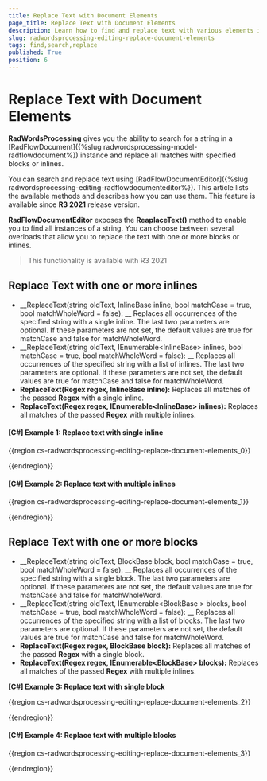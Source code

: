 ```yaml
---
title: Replace Text with Document Elements
page_title: Replace Text with Document Elements
description: Learn how to find and replace text with various elements in a document using WordsProcessing.
slug: radwordsprocessing-editing-replace-document-elements
tags: find,search,replace
published: True
position: 6
---
```


# Replace Text with Document Elements

**RadWordsProcessing** gives you the ability to search for a string in a [RadFlowDocument]({%slug radwordsprocessing-model-radflowdocument%}) instance and replace all matches with specified blocks or inlines. 

You can search and replace text  using [RadFlowDocumentEditor]({%slug radwordsprocessing-editing-radflowdocumenteditor%}). This article lists the available methods and describes how you can use them. This feature is available since **R3 2021** release version.

**RadFlowDocumentEditor** exposes the **ReaplaceText()** method to enable you to find all instances of a string. You can choose between several overloads that allow you to replace the text with one or more blocks or inlines. 

> This functionality is available with R3 2021


## Replace Text with one or more inlines

* __ReplaceText(string oldText, InlineBase inline, bool matchCase = true, bool matchWholeWord = false): __ Replaces all occurrences of the specified string with a single inline. The last two parameters are optional. If these parameters are not set, the default values are true for matchCase and false for matchWholeWord.
* __ReplaceText(string oldText, IEnumerable\<InlineBase\> inlines, bool matchCase = true, bool matchWholeWord = false): __ Replaces all occurrences of the specified string with a list of inlines. The last two parameters are optional. If these parameters are not set, the default values are true for matchCase and false for matchWholeWord.
* __ReplaceText(Regex regex, InlineBase inline):__ Replaces all matches of the passed **Regex** with a single inline. 
* __ReplaceText(Regex regex, IEnumerable\<InlineBase\> inlines):__ Replaces all matches of the passed **Regex** with multiple inlines. 

#### **[C#] Example 1: Replace text with single inline**

{{region cs-radwordsprocessing-editing-replace-document-elements_0}}

{{endregion}}

#### **[C#] Example 2: Replace text with multiple inlines**

{{region cs-radwordsprocessing-editing-replace-document-elements_1}}

{{endregion}}

## Replace Text with one or more blocks 

* __ReplaceText(string oldText, BlockBase block, bool matchCase = true, bool matchWholeWord = false): __ Replaces all occurrences of the specified string with a single block. The last two parameters are optional. If these parameters are not set, the default values are true for matchCase and false for matchWholeWord.
* __ReplaceText(string oldText, IEnumerable\<BlockBase \> blocks, bool matchCase = true, bool matchWholeWord = false): __ Replaces all occurrences of the specified string with a list of blocks. The last two parameters are optional. If these parameters are not set, the default values are true for matchCase and false for matchWholeWord.
* __ReplaceText(Regex regex, BlockBase block):__ Replaces all matches of the passed **Regex** with a single block. 
* __ReplaceText(Regex regex, IEnumerable\<BlockBase\> blocks):__ Replaces all matches of the passed **Regex** with multiple inlines. 

**[C#] Example 3: Replace text with single block**

{{region cs-radwordsprocessing-editing-replace-document-elements_2}}

{{endregion}}

#### **[C#] Example 4: Replace text with multiple blocks**

{{region cs-radwordsprocessing-editing-replace-document-elements_3}}

{{endregion}}

